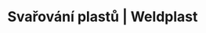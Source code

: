 ---
Link: "file:/Users/vinayakpatel/Downloads/www.weldplast.cz/produkty/svarovani-plastu/prumyslove-tkaniny/rucni-pristroje43"
product_name: "null"
product_id: "null"
title: "Svařování plastů | Weldplast"
product_desc: ""
product_specs: ""
product_downloads: ""
href: ""
accessories: ""
similar_products: ""
---